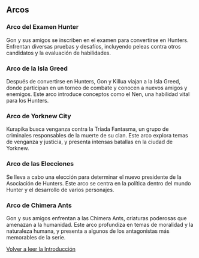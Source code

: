 ## Arcos ##

### **Arco del Examen Hunter** ###
Gon y sus amigos se inscriben en el examen para convertirse en Hunters. Enfrentan diversas pruebas y desafíos, incluyendo peleas contra otros candidatos y la evaluación de habilidades.

### **Arco de la Isla Greed** ###
Después de convertirse en Hunters, Gon y Killua viajan a la Isla Greed, donde participan en un torneo de combate y conocen a nuevos amigos y enemigos. Este arco introduce conceptos como el Nen, una habilidad vital para los Hunters.

### **Arco de Yorknew City** ###
Kurapika busca venganza contra la Tríada Fantasma, un grupo de criminales responsables de la muerte de su clan. Este arco explora temas de venganza y justicia, y presenta intensas batallas en la ciudad de Yorknew.

### **Arco de las Elecciones** ###
Se lleva a cabo una elección para determinar el nuevo presidente de la Asociación de Hunters. Este arco se centra en la política dentro del mundo Hunter y el desarrollo de varios personajes.

### **Arco de Chimera Ants** ### 
Gon y sus amigos enfrentan a las Chimera Ants, criaturas poderosas que amenazan a la humanidad. Este arco profundiza en temas de moralidad y la naturaleza humana, y presenta a algunos de los antagonistas más memorables de la serie.

[Volver a leer la Introducción](index.md)
